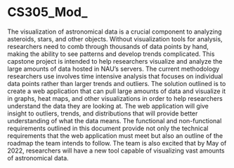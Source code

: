 # CS305_Mod_
The visualization of astronomical data is a crucial component to analyzing asteroids, stars, and other objects. Without visualization tools for analysis, researchers need to comb through thousands of data points by hand, making the ability to see patterns and develop trends complicated. This capstone project is intended to help researchers visualize and analyze the large amounts of data hosted in NAU’s servers. The current methodology researchers use involves time intensive analysis that focuses on individual data points rather than larger trends and outliers.  The solution outlined is to create a web application that can pull large amounts of data and visualize it in graphs, heat maps, and other visualizations in order to help researchers understand the data they are looking at. The web application will give insight to outliers, trends, and distributions that will provide better understanding of what the data means. The functional and non-functional requirements outlined in this document provide not only the technical requirements that the web application must meet but also an outline of the roadmap the team intends to follow. The team is also excited that by May of 2022, researchers will have a new tool capable of visualizing vast amounts of astronomical data.
